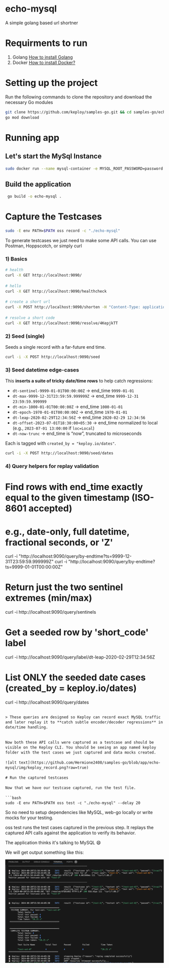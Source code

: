 # echo-mysql
A simple golang based url shortner


# Requirments to run
1. Golang [How to install Golang](https://go.dev/doc/install)
2. Docker [How to install Docker?](https://docs.docker.com/engine/install/)


# Setting up the project
Run the following commands to clone the repository and download the necessary Go modules


``` bash
git clone https://github.com/keploy/samples-go.git && cd samples-go/echo-mysql
go mod download
```


# Running app

## Let's start the MySql Instance

``` bash
sudo docker run --name mysql-container -e MYSQL_ROOT_PASSWORD=password -e MYSQL_DATABASE=uss -p 3306:3306 --rm mysql:latest
```
## Build the application 

``` bash
 go build -o echo-mysql . 
 ```

# Capture the Testcases

``` bash
sudo -E env PATH=$PATH oss record -c "./echo-mysql"
```

To generate testcases we just need to make some API calls. You can use Postman, Hoppscotch, or simply curl


### 1) Basics

```bash
# health
curl -X GET http://localhost:9090/

# hello
curl -X GET http://localhost:9090/healthcheck

# create a short url
curl -X POST http://localhost:9090/shorten -H "Content-Type: application/json" -d '{"url": "https://github.com"}'

# resolve a short code
curl -X GET http://localhost:9090/resolve/4KepjkTT
```

### 2) Seed (single)

Seeds a single record with a far-future end time.

```bash
curl -i -X POST http://localhost:9090/seed
```

### 3) Seed datetime edge-cases

This **inserts a suite of tricky date/time rows** to help catch regressions:

* `dt-sentinel-9999-01-01T00:00:00Z` → end\_time `9999-01-01`
* `dt-max-9999-12-31T23:59:59.999999Z` → end\_time `9999-12-31 23:59:59.999999`
* `dt-min-1000-01-01T00:00:00Z` → end\_time `1000-01-01`
* `dt-epoch-1970-01-01T00:00:00Z` → end\_time `1970-01-01`
* `dt-leap-2020-02-29T12:34:56Z` → end\_time `2020-02-29 12:34:56`
* `dt-offset-2023-07-01T18:30:00+05:30` → end\_time normalized to local (e.g., `2023-07-01 13:00:00` if `loc=Local`)
* `dt-now-trunc` → end\_time is “now”, truncated to microseconds

Each is tagged with `created_by = "keploy.io/dates"`.

```bash
curl -i -X POST http://localhost:9090/seed/dates
```

### 4) Query helpers for replay validation

# Find rows with end_time exactly equal to the given timestamp (ISO-8601 accepted)
# e.g., date-only, full datetime, fractional seconds, or 'Z'
curl -i "http://localhost:9090/query/by-endtime?ts=9999-12-31T23:59:59.999999Z"
curl -i "http://localhost:9090/query/by-endtime?ts=9999-01-01T00:00:00Z"

# Return just the two sentinel extremes (min/max)
curl -i http://localhost:9090/query/sentinels

# Get a seeded row by 'short_code' label
curl -i http://localhost:9090/query/label/dt-leap-2020-02-29T12:34:56Z

# List ONLY the seeded date cases (created_by = keploy.io/dates)
curl -i http://localhost:9090/query/dates
```

> These queries are designed so Keploy can record exact MySQL traffic and later replay it to **catch subtle encoder/decoder regressions** in date/time handling.


Now both these API calls were captured as a testcase and should be visible on the Keploy CLI. You should be seeing an app named keploy folder with the test cases we just captured and data mocks created.

![alt text](https://github.com/Hermione2408/samples-go/blob/app/echo-mysql/img/keploy_record.png?raw=true)

# Run the captured testcases

Now that we have our testcase captured, run the test file.

```bash
sudo -E env PATH=$PATH oss test -c "./echo-mysql" --delay 20
```

So no need to setup dependencies like MySQL, web-go locally or write mocks for your testing.

oss test runs the test cases captured in the previous step. It replays the captured API calls against the application to verify its behavior. 

The application thinks it's talking to MySQL 😄

We will get output something like this:

![alt text](https://github.com/Hermione2408/samples-go/blob/app/echo-mysql/img/keploy_test.png?raw=true)